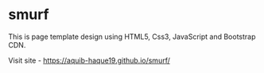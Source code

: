 # smurf

This is page template design using HTML5, Css3, JavaScript and Bootstrap CDN.

Visit site - https://aquib-haque19.github.io/smurf/
